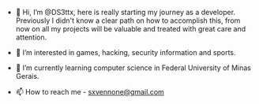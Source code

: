- 👋 Hi, I’m @DS3ttx, here is really starting my journey as a developer. 
  Previously I didn't know a clear path on how to accomplish this, from now on all my projects will be valuable and treated with great care and attention.

- 👀 I’m interested in games, hacking, security information and sports.

- 🌱 I’m currently learning computer science in Federal University of Minas Gerais.

- 📫 How to reach me - sxvennone@gmail.com

<!---
DS3ttx/DS3ttx is a ✨ special ✨ repository because its `README.md` (this file) appears on your GitHub profile.
You can click the Preview link to take a look at your changes.
--->
